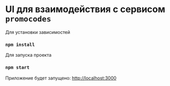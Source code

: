 # UI для взаимодействия с сервисом `promocodes`

Для установки зависимостей

### `npm install`

Для запуска проекта

### `npm start`

Приложение будет запущено: [http://localhost:3000](http://localhost:3000)

